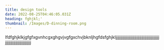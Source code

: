 ```yaml
---
title: design tools
date: 2022-08-25T04:46:05.031Z
heading: fghjkl;'
thumbnail: /Images/D-dinning-room.png
---
```

lfdfghjklkjgfgfxgvnhcgxghgvjvgfgxchvjbknljhgfdsfghjkljjjjjjjjjjjjjjjjjjjjjjjjjjjjjjjjjjjjjjjjjjjjjjjjjjjjjjjjjjjjjjjjjjj